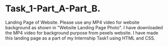 # Task_1-Part_A-Part_B.
Landing Page of Website.
Please use any MP4 video for website background as shown in "Website Landing Page Photo".
I have downloaded the MP4 video for background purpose from pexels website.
I have made this landing page as a part of my Internship Task1 using HTML and CSS.
